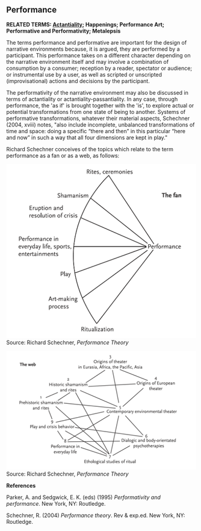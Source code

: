## Performance

**RELATED TERMS: [Actantiality](https://narrative-environments.github.io/CourseCompendium/Actantiality.html); Happenings; Performance Art; Performative and Performativity; Metalepsis**

The terms performance and performative are important for the design of narrative environments because, it is argued, they are performed by a participant. This performance takes on a different character depending on the narrative environment itself and may involve a combination of consumption by a consumer; reception by a reader, spectator or audience; or instrumental use by a user, as well as scripted or unscripted (improvisational) actions and decisions by the participant. 

The performativity of the narrative environment may also be discussed in terms of actantiality or actantiality-passantiality. In any case, through performance, the 'as if' is brought together with the 'is', to explore actual or potential transformations from one state of being to another. Systems of performative transformations, whatever their material aspects, Schechner (2004, xviii) notes, "also include incomplete, unbalanced transformations of time and space: doing a specific “there and then” in this particular “here and now” in such a way that all four dimensions are kept in play."

Richard Schechner conceives of the topics which relate to the term performance as a fan or as a web, as follows:

![Performance1](Performance1.png)
Source: Richard Schechner, _Performance Theory_

![Performance2](Performance2.png)
Source: Richard Schechner, _Performance Theory_

**References**

Parker, A. and Sedgwick, E. K. (eds) (1995) _Performativity and performance_. New York, NY: Routledge.

Schechner, R. (2004) _Performance theory_. Rev & exp.ed. New York, NY: Routledge.
